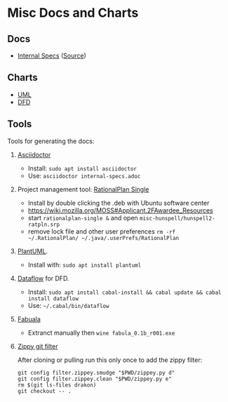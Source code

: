 # Misc Docs and Charts

## Docs

  - [Internal Specs](internal-specs.html)
    ([Source](internal-specs.adoc))

## Charts

  - [UML](uml/)
  - [DFD](dfd/)

## Tools

Tools for generating the docs:

1.  [Asciidoctor](http://asciidoctor.org/)
      - Install: `sudo apt install asciidoctor`
      - Use: `asciidoctor internal-specs.adoc`
2.  Project management tool: [RationalPlan
    Single](https://www.rationalplan.com/on-premise/#single)
      - Install by double clicking the .deb with Ubuntu software center
      - <https://wiki.mozilla.org/MOSS#Applicant.2FAwardee_Resources>
      - start `rationalplan-single &` and open
        `misc-hunspell/hunspell2-ratpln.srp`
      - remove lock file and other user preferences `rm -rf
        ~/.RationalPlan/ ~/.java/.userPrefs/RationalPlan`
3.  [PlantUML](http://plantuml.com/).
      - Install with: `sudo apt install plantuml`
4.  [Dataflow](https://github.com/sonyxperiadev/dataflow) for DFD.
      - Install: `sudo apt install cabal-install && cabal update &&
        cabal install dataflow`
      - Use: `~/.cabal/bin/dataflow`
5.  [Fabuala](http://drakon.su/programma_fabula_._redaktor_drakon-sxem)
      - Extranct manually then `wine fabula_0.1b_r001.exe`
6.  [Zippy git filter](https://bitbucket.org/sippey/zippey)

    After cloning or pulling run this only once to add the zippy filter:

        git config filter.zippey.smudge "$PWD/zippey.py d"
        git config filter.zippey.clean "$PWD/zippey.py e"
        rm $(git ls-files drakon)
        git checkout -- .
